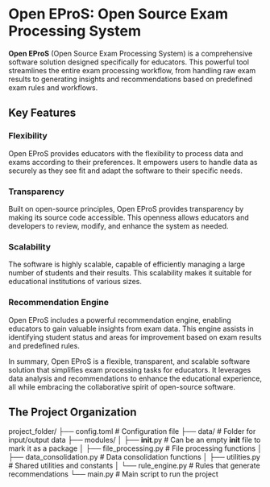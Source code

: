 # Open EProS: Open Source Exam Processing System

**Open EProS** (Open Source Exam Processing System) is a comprehensive software solution designed specifically for educators. This powerful tool streamlines the entire exam processing workflow, from handling raw exam results to generating insights and recommendations based on predefined exam rules and workflows.

## Key Features

### Flexibility
Open EProS provides educators with the flexibility to process data and exams according to their preferences. It empowers users to handle data as securely as they see fit and adapt the software to their specific needs.

### Transparency
Built on open-source principles, Open EProS provides transparency by making its source code accessible. This openness allows educators and developers to review, modify, and enhance the system as needed.

### Scalability
The software is highly scalable, capable of efficiently managing a large number of students and their results. This scalability makes it suitable for educational institutions of various sizes.

### Recommendation Engine
Open EProS includes a powerful recommendation engine, enabling educators to gain valuable insights from exam data. This engine assists in identifying student status and areas for improvement based on exam results and predefined rules.

In summary, Open EProS is a flexible, transparent, and scalable software solution that simplifies exam processing tasks for educators. It leverages data analysis and recommendations to enhance the educational experience, all while embracing the collaborative spirit of open-source software. 

## The Project Organization

project_folder/
├── config.toml                 # Configuration file
├── data/                       # Folder for input/output data
├── modules/
│   ├── __init__.py             # Can be an empty __init__ file to mark it as a package
│   ├── file_processing.py      # File processing functions
│   ├── data_consolidation.py   # Data consolidation functions
│   ├── utilities.py            # Shared utilities and constants
│   └── rule_engine.py          # Rules that generate recommendations 
└── main.py                     # Main script to run the project

